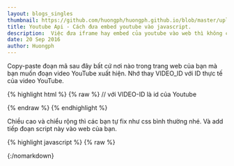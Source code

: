 ```yaml
---
layout: blogs_singles
thumbnail: https://github.com/huongph/huongph.github.io/blob/master/uploads/img/banner-embed-youtube.png?raw=true
title: Youtube Api - Cách đưa embed youtube vào javascript.
description:  Việc đưa iframe hay embed của youtube vào web thì không còn xa lạ gì với những người chuyên và không chuyên về website, nhưng để làm mượt mà và biến nó thành của mình thì không hể đơn giản chút nào. Sau đây thì tôi sẽ hướng dẫn cho các bạn một phương thức bằng Javascript.
date: 20 Sep 2016
author: Huongph
---
```


Copy-paste đoạn mã sau đây bất cứ nơi nào trong trang web của bạn mà bạn muốn đoạn video YouTube xuất hiện. Nhớ thay VIDEO_ID với ID thực tế của video YouTube.

{% highlight html %}
{% raw %}
    // với VIDEO-ID là id của Youtube
    <div class="youtube-player" data-id="VIDEO_ID"></div>
{% endraw %}
{% endhighlight %}

Chiều cao và chiểu rộng thì các bạn tự fix như css bình thường nhé. 
Và add tiếp đoạn script này vào web của bạn.

{% highlight javascript %}
{% raw %}
    <script>


        document.addEventListener("DOMContentLoaded",
            function() {
                var div, n,
                    v = document.getElementsByClassName("youtube-player");
                for (n = 0; n < v.length; n++) {
                    div = document.createElement("div");
                    div.setAttribute("data-id", v[n].dataset.id);
                    div.innerHTML = demoThumb(v[n].dataset.id);
                    div.onclick = demoIframe;
                    v[n].appendChild(div);
                }
            });

        function demoThumb(id) {
            var thumb = '<img src="https://i.ytimg.com/vi/ID/hqdefault.jpg">',
                play = '<div class="play"></div>';
            return thumb.replace("ID", id) + play;
        }

        function demoIframe() {
            var iframe = document.createElement("iframe");
            var embed = "https://www.youtube.com/embed/ID?autoplay=1";
            iframe.setAttribute("src", embed.replace("ID", this.dataset.id));
            iframe.setAttribute("frameborder", "0");
            iframe.setAttribute("allowfullscreen", "1");
            this.parentNode.replaceChild(iframe, this);
        }
 
    </script>
{% endraw %}
{% endhighlight %}

Để tôi giải thích một chút về code này: Nếu các bạn có thể copy code này chạy trong [jsbin](https://jsbin.com/) thì các
bạn thấy rõ hơn rất nhiều.
Thứ nhất khi dom load xong thì chỉ hiện thị thumbnail và button play mà thôi. Cho nên người dùng nhìn vào thì sẽ không biết đó là youtube.
Thứ hai , loadmetadata chưa chạy thì các bạn không lo về sự chậm trể của page.

Nếu muốn các bạn cho thêm những thuộc tính sao trong line `https://www.youtube.com/embed/ID?autoplay=1`

![alt text](https://github.com/huongph/huongph.github.io/blob/master/uploads/img/api-youtube-huong-pham.png?raw=true "Những thuộc tính api embed")

Xong , Các bạn có thể xem code full ở đây [Full Code Embed Api Youtube](https://output.jsbin.com/nekaro)

### Đây là ví dụ cụ thể

Ở đây các bạn có nhìn thấy nó có giổng của tôi không? :D 

###### Chú ý : 

* Không thể remove watermark YouTube 
* Không thể remove quản cáo YouTube

* Và còn nhiều điều nữa... hihi ^^ *

{::nomarkdown}
<div class="youtube-player" data-id="3AtDnEC4zak"></div>
<style>
    .youtube-player {
        position: relative;
        padding-bottom: 56.23%;
        /* Use 75% for 4:3 videos */
        height: 0;
        overflow: hidden;
        max-width: 100%;
        background: #000;
        margin: 5px;
    }
    
    .youtube-player iframe {
        position: absolute;
        top: 0;
        left: 0;
        width: 100%;
        height: 100%;
        z-index: 100;
        background: transparent;
    }
    
    .youtube-player img {
        bottom: 0;
        display: block;
        left: 0;
        margin: auto;
        max-width: 100%;
        width: 100%;
        position: absolute;
        right: 0;
        top: 0;
        border: none;
        height: auto;
        cursor: pointer;
        -webkit-transition: .4s all;
        -moz-transition: .4s all;
        transition: .4s all;
    }
    
    .youtube-player img:hover {
        -webkit-filter: brightness(75%);
    }
    
    .youtube-player .play {
        height: 72px;
        width: 72px;
        left: 50%;
        top: 50%;
        margin-left: -36px;
        margin-top: -36px;
        position: absolute;
        background: url("//i.imgur.com/TxzC70f.png") no-repeat;
        cursor: pointer;
    }

</style>

<script>
   document.addEventListener("DOMContentLoaded",
        function() {
            var div, n,
                v = document.getElementsByClassName("youtube-player");
            for (n = 0; n < v.length; n++) {
                div = document.createElement("div");
                div.setAttribute("data-id", v[n].dataset.id);
                div.innerHTML = labnolThumb(v[n].dataset.id);
                div.onclick = labnolIframe;
                v[n].appendChild(div);
            }
        });
 
    function labnolThumb(id) {
        var thumb = '<img src="https://i.ytimg.com/vi/ID/hqdefault.jpg">',
            play = '<div class="play"></div>';
        return thumb.replace("ID", id) + play;
    }
 
    function labnolIframe() {
        var iframe = document.createElement("iframe");
        var embed = "https://www.youtube.com/embed/ID?autoplay=1&controls=0&showinfo=0&rel=0&modestbranding=0&playsinline=1&html5=1&enablejsapi=1&widgetid=1";
        iframe.setAttribute("src", embed.replace("ID", this.dataset.id));
        iframe.setAttribute("frameborder", "0");
        iframe.setAttribute("allowfullscreen", "1");
        this.parentNode.replaceChild(iframe, this);
    }
</script>
{:/nomarkdown}